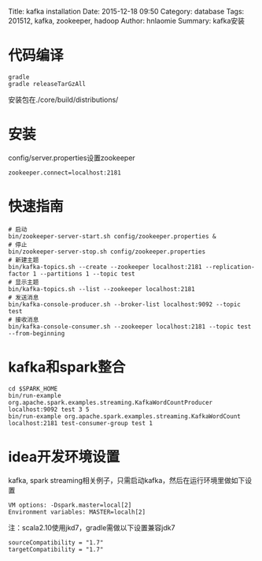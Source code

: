 Title: kafka installation
Date: 2015-12-18 09:50
Category: database
Tags: 201512, kafka, zookeeper, hadoop 
Author: hnlaomie
Summary: kafka安装

代码编译
=================
```
gradle
gradle releaseTarGzAll
```
安装包在./core/build/distributions/

安装
=========================
config/server.properties设置zookeeper
```
zookeeper.connect=localhost:2181
```

快速指南
=======================
```
# 启动
bin/zookeeper-server-start.sh config/zookeeper.properties &
# 停止
bin/zookeeper-server-stop.sh config/zookeeper.properties
# 新建主题
bin/kafka-topics.sh --create --zookeeper localhost:2181 --replication-factor 1 --partitions 1 --topic test
# 显示主题
bin/kafka-topics.sh --list --zookeeper localhost:2181
# 发送消息
bin/kafka-console-producer.sh --broker-list localhost:9092 --topic test
# 接收消息
bin/kafka-console-consumer.sh --zookeeper localhost:2181 --topic test --from-beginning
```

kafka和spark整合
==============================
```
cd $SPARK_HOME
bin/run-example org.apache.spark.examples.streaming.KafkaWordCountProducer localhost:9092 test 3 5
bin/run-example org.apache.spark.examples.streaming.KafkaWordCount localhost:2181 test-consumer-group test 1
```

idea开发环境设置
==============================
kafka, spark streaming相关例子，只需启动kafka，然后在运行环境里做如下设置
```
VM options: -Dspark.master=local[2]
Environment variables: MASTER=localh[2]
```
注：scala2.10使用jkd7，gradle需做以下设置兼容jdk7
```
sourceCompatibility = "1.7"
targetCompatibility = "1.7"
```
